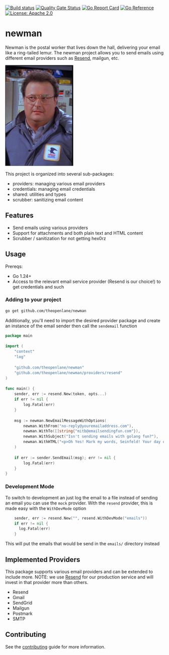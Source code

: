 [![Build status](https://badge.buildkite.com/97ed7beda0c4aca086a7b4d439855bef106e4a7bdac5c32dbd.svg)](https://buildkite.com/theopenlane/newman)
[![Quality Gate Status](https://sonarcloud.io/api/project_badges/measure?project=theopenlane_newman&metric=alert_status)](https://sonarcloud.io/summary/new_code?id=theopenlane_newman)
[![Go Report Card](https://goreportcard.com/badge/github.com/theopenlane/newman)](https://goreportcard.com/report/github.com/theopenlane/newman)
[![Go Reference](https://pkg.go.dev/badge/github.com/theopenlane/newman.svg)](https://pkg.go.dev/github.com/theopenlane/newman)
[![License: Apache 2.0](https://img.shields.io/badge/License-Apache2.0-brightgreen.svg)](https://opensource.org/licenses/Apache-2.0)

# newman

Newman is the postal worker that lives down the hall, delivering your email like a ring-tailed lemur. The newman project allows you to send emails using different email providers
such as [Resend](https://resend.com/), mailgun, etc.

![newman](img/newman.png)

This project is organized into several sub-packages:
  - providers: managing various email providers
  - credentials: managing email credentials
  - shared: utilities and types
  - scrubber: sanitizing email content

## Features

- Send emails using various providers
- Support for attachments and both plain text and HTML content
- Scrubber / sanitization for not getting hex0rz

## Usage

Prereqs:

- Go 1.24+
- Access to the relevant email service provider (Resend is our choice!) to get credentials and such

### Adding to your project

```bash
go get github.com/theopenlane/newman
```

Additionally, you'll need to import the desired provider package and create an instance of the email sender then call the `sendemail` function

```go
package main

import (
	"context"
	"log"

	"github.com/theopenlane/newman"
	"github.com/theopenlane/newman/providers/resend"
)

func main() {
    sender, err := resend.New(token, opts...)
    if err != nil {
        log.Fatal(err)
    }

    msg := newman.NewEmailMessageWithOptions(
        newman.WithFrom("no-reply@youremailaddress.com"),
        newman.WithTo([]string{"mitb@emailsendingfun.com"}),
        newman.WithSubject("Isn't sending emails with golang fun?"),
        newman.WithHTML("<p>Oh Yes! Mark my words, Seinfeld! Your day of reckoning is coming</p>"),
    )

    if err := sender.SendEmail(msg); err != nil {
        log.Fatal(err)
    }
}
```

### Development Mode

To switch to development an just log the email to a file instead of sending an email you can use the `mock` provider. With the `resend` provider, this is made easy with the `WithDevMode` option

```go
    sender, err := resend.New("", resend.WithDevMode("emails"))
    if err != nil {
      log.Fatal(err)
    }
```

This will put the emails that would be send in the `emails/` directory instead

## Implemented Providers

This package supports various email providers and can be extended to include more. NOTE: we use [Resend](https://resend.com/) for our production service and will invest in that provider more than others.

  - Resend
  - Gmail
  - SendGrid
  - Mailgun
  - Postmark
  - SMTP

## Contributing

See the [contributing](.github/CONTRIBUTING.md) guide for more information.
